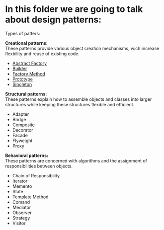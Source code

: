 <h1>In this folder we are going to talk about design patterns:</h1>

Types of patters:

**Creational patterns:**<br/>
These patterns provide various object creation mechanisms, wich increase flexbility and reuse of existing code.

- [Abstract Factory](/DesignPatters/AbstractFactory/)
- [Builder](/DesignPatters/Builder/)
- [Factory Method](/DesignPatters/Factory/)
- [Prototype](/DesignPatters/Prototype/)
- [Singleton](/DesignPatters/Singleton/)



**Structural patterns:**<br/>
These patterns explain how to assemble objects and classes into larger structures while keeping these structures flexible and efficient.

- Adapter
- Bridge
- Composite
- Decorator
- Facade
- Flyweight
- Proxy


**Behavioral patterns:**<br/>
These patterns are concerned with algorithms and the assignment of responsibilities between objects.

- Chain of Responsibility
- Iterator
- Memento
- State
- Template Method
- Comand
- Mediator
- Observer
- Strategy
- Visitor

